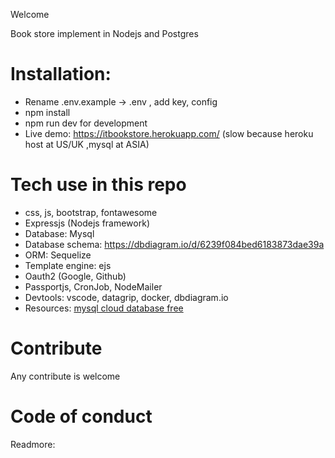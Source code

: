 Welcome

Book store implement in Nodejs and Postgres

# Installation:
* Rename .env.example -> .env , add  key, config
* npm install
* npm run dev for development
* Live demo: https://itbookstore.herokuapp.com/ (slow because heroku host at US/UK ,mysql at ASIA)

# Tech use in this repo
* css, js, bootstrap, fontawesome
* Expressjs (Nodejs framework)
* Database: Mysql
* Database schema: https://dbdiagram.io/d/6239f084bed6183873dae39a
* ORM: Sequelize
* Template engine: ejs
* Oauth2 (Google, Github)
* Passportjs, CronJob, NodeMailer
* Devtools: vscode, datagrip, docker, dbdiagram.io
* Resources: [mysql cloud database free](https://www.freesqldatabase.com/)
# Contribute
Any contribute is welcome

# Code of conduct
Readmore: 
